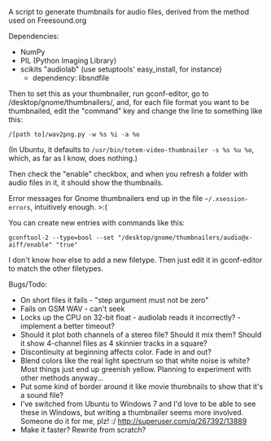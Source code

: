 A script to generate thumbnails for audio files, derived from the method used on Freesound.org

Dependencies:
 * NumPy
 * PIL (Python Imaging Library)
 * scikits "audiolab" (use setuptools' easy_install, for instance)
    * dependency: libsndfile
    
Then to set this as your thumbnailer, run gconf-editor, go to /desktop/gnome/thumbnailers/, and, for each file format you want to be thumbnailed, edit the "command" key and change the line to something like this:

    /[path to]/wav2png.py -w %s %i -a %o
    
(In Ubuntu, it defaults to `/usr/bin/totem-video-thumbnailer -s %s %u %o`, which, as far as I know, does nothing.)

Then check the "enable" checkbox, and when you refresh a folder with audio files in it, it should show the thumbnails.

Error messages for Gnome thumbnailers end up in the file `~/.xsession-errors`, intuitively enough.  >:(

You can create new entries with commands like this:

    gconftool-2 --type=bool --set "/desktop/gnome/thumbnailers/audio@x-aiff/enable" "true"

I don't know how else to add a new filetype.  Then just edit it in gconf-editor to match the other filetypes.

Bugs/Todo:
 - On short files it fails - "step argument must not be zero"
 - Fails on GSM WAV - can't seek
 - Locks up the CPU on 32-bit float - audiolab reads it incorrectly? - implement a better timeout?
 - Should it plot both channels of a stereo file?  Should it mix them?  Should it show 4-channel files as 4 skinnier tracks in a square?
 - Discontinuity at beginning affects color.  Fade in and out?
 - Blend colors like the real light spectrum so that white noise is white?  Most things just end up greenish yellow.  Planning to experiment with other methods anyway...
 - Put some kind of border around it like movie thumbnails to show that it's a sound file? 
 - I've switched from Ubuntu to Windows 7 and I'd love to be able to see these in Windows, but writing a thumbnailer seems more involved. Someone do it for me, plz!  :/  http://superuser.com/q/267392/13889
 - Make it faster?  Rewrite from scratch?
